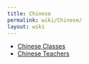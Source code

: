 ```yaml
---
title: Chinese
permalink: wiki/Chinese/
layout: wiki
---
```


-   [Chinese Classes](/wiki/Chinese_Classes "wikilink")
-   [Chinese Teachers](/wiki/Chinese_Teachers "wikilink")

